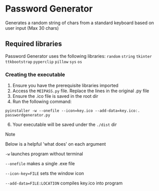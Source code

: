 # Password Generator

Generates a random string of chars from a standard keyboard based on user input (Max 30 chars)

## Required libraries
Password Generator uses the following libraries:
`random`
`string`
`tkinter`
`ttkbootstrap`
`pyperclip`
`pillow`
`sys`
`os`

### Creating the executable
1) Ensure you have the prerequisite libraries imported
2) Access the ```MEIPASS.py``` file. Replace the lines in the original .py file
3) Ensure the .ico file is saved in the root dir
4) Run the following command:
   
``` pyinstaller -w --onefile --icon=key.ico --add-data=key.ico:. passwordgenerator.py ```

6) Your executable will be saved under the ```./dist``` dir
   
> [!NOTE]
> Below is a helpful 'what does' on each argument

```-w``` launches program without terminal

```--onefile``` makes a single .exe file

```--icon-key=FILE``` sets the window icon

```--add-data=FILE:LOCATION``` compiles key.ico into program
